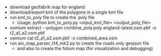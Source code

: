 - download geofabrik map for england
- download/export kml of the polygons in a single kml file
- run kml_to_poly file to create the .poly file
  - Usage: python kml_to_poly.py <input_kml_file> <output_poly_file>
- osmium extract   --polygon combine_poly.poly   england-latest.osm.pbf   -o t2_a1_a2.osm.pbf
- osmium cat t2_a1_a2.osm.pbf -o combined_area.osm
- run aio_map_parser_t14_mk2.py to create the roads only geojson file
  - and also to create the folium map (for visualization and debugging) 
